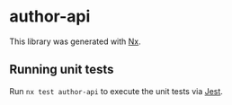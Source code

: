 # author-api

This library was generated with [Nx](https://nx.dev).

## Running unit tests

Run `nx test author-api` to execute the unit tests via [Jest](https://jestjs.io).
